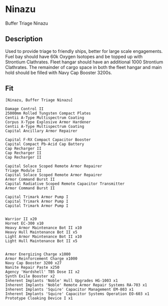 # Ninazu

Buffer Triage Ninazu

## Description

Used to provide triage to friendly ships, better for large scale engagements. Fuel bay should have 60k Oxygen Isotopes and be topped up with Strontium Clathrates. Fleet hangar should have an additional 1000 Strontium Clathrates.  The remainder of cargo space in both the fleet hangar and main hold should be filled with Navy Cap Booster 3200s.

## Fit
```
[Ninazu, Buffer Triage Ninazu]

Damage Control II
25000mm Rolled Tungsten Compact Plates
Centii A-Type Multispectrum Coating
Corpus X-Type Explosive Armor Hardener
Centii A-Type Multispectrum Coating
Capital Ancillary Armor Repairer

Capital F-RX Compact Capacitor Booster
Capital Compact Pb-Acid Cap Battery
Cap Recharger II
Cap Recharger II
Cap Recharger II

Capital Solace Scoped Remote Armor Repairer
Triage Module II
Capital Solace Scoped Remote Armor Repairer
Armor Command Burst II
Capital Radiative Scoped Remote Capacitor Transmitter
Armor Command Burst II

Capital Trimark Armor Pump I
Capital Trimark Armor Pump I
Capital Trimark Armor Pump I


Warrior II x20
Hornet EC-300 x10
Heavy Armor Maintenance Bot II x10
Heavy Hull Maintenance Bot II x5
Light Armor Maintenance Bot II x10
Light Hull Maintenance Bot II x5


Armor Energizing Charge x1000
Armor Reinforcement Charge x1000
Navy Cap Booster 3200 x27
Nanite Repair Paste x250
Agency 'Hardshell' TB5 Dose II x2
Synth Exile Booster x2
Inherent Implants 'Noble' Hull Upgrades HG-1003 x1
Inherent Implants 'Noble' Remote Armor Repair Systems RA-703 x1
Inherent Implants 'Squire' Capacitor Management EM-803 x1
Inherent Implants 'Squire' Capacitor Systems Operation EO-603 x1
Prototype Cloaking Device I x1
```
